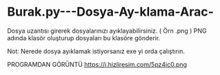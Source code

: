 # Burak.py---Dosya-Ay-klama-Arac-
Dosya uzantısı girerek dosyalarınızı ayıklayabilirsiniz. ( Örn  .png ) PNG adında klasör oluşturup dosyaları bu klasöre gönderir.

Not: Nerede dosya ayıklamak istiyorsanız exe yi orda çalıştırın.

PROGRAMDAN GÖRÜNTÜ
https://i.hizliresim.com/5pz4ic0.png
